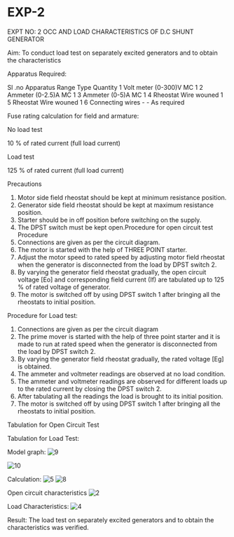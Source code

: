 # EXP-2
EXPT NO: 2 OCC AND LOAD CHARACTERISTICS OF D.C SHUNT GENERATOR

Aim:
To conduct load test on separately excited generators and to obtain the characteristics

Apparatus Required:

Sl .no	Apparatus	Range	Type	Quantity
1	Volt meter	(0-300)V	MC	1
2	Ammeter	(0-2.5)A	MC	1
3	Ammeter	(0-5)A	MC	1
4	Rheostat		Wire wouned	1
5	Rheostat		Wire wouned	1
6	Connecting wires	-	-	As required

Fuse rating calculation for field and armature:

No load test

10 % of rated current (full load current)

Load test

125 % of rated current (full load current)

Precautions

1.   Motor side field rheostat should be kept at minimum resistance position.
2.   Generator side field rheostat should be kept at maximum resistance position.
3.   Starter should be in off position before switching on the supply.
4.   The DPST switch must be kept open.Procedure for open circuit test
Procedure
1.   Connections are given as per the circuit diagram.
2.   The motor is started with the help of THREE POINT starter.
3.   Adjust the motor speed to rated speed by adjusting motor field rheostat when the generator is disconnected from the load by DPST switch 2.
4.   By  varying  the  generator  field  rheostat  gradually,  the  open  circuit  voltage  [Eo]  and corresponding field current (If) are tabulated up to 125 % of rated voltage of generator.
5.   The motor is switched off by using DPST switch 1 after bringing all the rheostats to initial position.

Procedure for Load test:

1.   Connections are given as per the circuit diagram
2.   The prime mover is started with the help of three point starter and it is made to run at rated speed when the generator is disconnected from the load by DPST switch 2.
3.   By varying the generator field rheostat gradually, the rated voltage [Eg] is obtained.
4.   The ammeter and voltmeter readings are observed at no load condition.
5.   The ammeter and voltmeter readings are observed for different loads up to the rated current by closing the DPST switch 2.
6.   After tabulating all the readings the load is brought to its initial position.
7.   The motor is switched off by using DPST switch 1 after bringing all the rheostats to initial position.

Tabulation for Open Circuit Test

Tabulation for Load Test:

Model graph:
![9](https://github.com/user-attachments/assets/753f6fde-a7e3-4a1e-ae16-8c3776be4ee7)

![10](https://github.com/user-attachments/assets/2aa5418c-d840-4814-868f-a217d9ece719)

Calculation: 
![5](https://github.com/user-attachments/assets/cd2a9744-2bac-4f09-a5df-fe475e8a84b9)
![8](https://github.com/user-attachments/assets/279d8c31-4d90-4b3d-ad2a-0d5f548c338d)

Open circuit characteristics
![2](https://github.com/user-attachments/assets/aed85a6e-bf4f-4eee-920b-9eb8ff172fdc)

  
Load Characteristics:
 ![4](https://github.com/user-attachments/assets/92a5c035-53e5-45cf-993e-7f680407c41f)

Result:
The load test on separately excited generators and to obtain the characteristics was verified.
